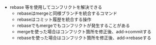 - rebase 等を使用してコンフリクトを解決できる
  - rebaseはmergeと同様ブランチを統合するコマンド
  - rebaseはコミット履歴を統合する操作
  - rebaseでもmergeでもコンフリクトが発生することがある
  - mergeを使った場合はコンフリクト箇所を修正後、add→commitする
  - rebaseを使った場合はコンフリクト箇所を修正後、add→rebaseする
